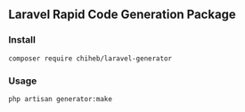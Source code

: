 ## Laravel Rapid Code Generation Package

### Install
`composer require chiheb/laravel-generator`

### Usage
`php artisan generator:make`